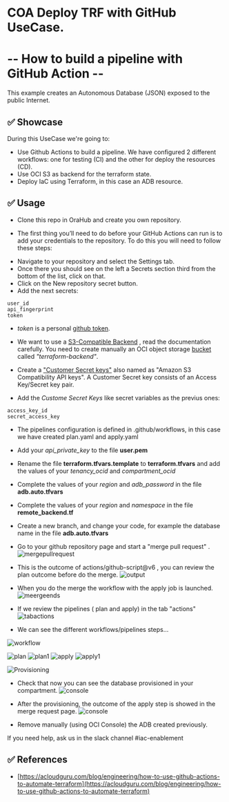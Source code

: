# COA Deploy TRF with GitHub UseCase. 
# -- How to build a pipeline with GitHub Action  --

This example creates an Autonomous Database (JSON) exposed to the public Internet.

## ✅ Showcase

During this UseCase we're going to:

* Use Github Actions to build a pipeline. We have configured 2 different workflows: one for testing (CI) and the other for deploy the resources (CD).
* Use OCI S3 as backend for the terraform state.
* Deploy IaC using Terraform, in this case an ADB resource.

## ✅ Usage


* Clone this repo in OraHub and create you own repository.

* The first thing you’ll need to do before your GitHub Actions can run is to add your credentials to the repository. To do this you will need to follow these steps:

- Navigate to your repository and select the Settings tab.
- Once there you should see on the left a Secrets section third from the bottom of the list, click on that.
- Click on the New repository secret button.
- Add the next secrets:

````
user_id
api_fingerprint
token
````
* *token* is a personal [github token](https://docs.github.com/en/authentication/keeping-your-account-and-data-secure/creating-a-personal-access-token).

* We want to use a [S3-Compatible Backend](https://docs.oracle.com/en-us/iaas/Content/API/SDKDocs/terraformUsingObjectStore.htm) , read the documentation carefully. You need to create manually an OCI object storage [bucket](https://docs.oracle.com/en-us/iaas/Content/API/SDKDocs/terraformUsingObjectStore.htm) called *"terraform-backend"*.

* Create a ["Customer Secret keys"](https://docs.oracle.com/en-us/iaas/Content/Identity/Tasks/managingcredentials.htm#To4) also named as "Amazon S3 Compatibility API keys". A Customer Secret key consists of an Access Key/Secret key pair. 
* Add the *Custome Secret Keys* like secret variables as the previus ones:

````
access_key_id 
secret_access_key 
````

* The pipelines configuration is defined in .github/workflows, in this case we have created plan.yaml and apply.yaml
* Add your *api_private_key* to the file **user.pem**
* Rename the file **terraform.tfvars.template** to **terraform.tfvars** and add the values of your *tenancy_ocid* and *compartment_ocid*
* Complete the values of your *region* and *adb_password* in the file **adb.auto.tfvars**
* Complete the values of your *region* and *namespace* in the file **remote_backend.tf**

* Create a new branch, and change your code, for example the database name in the file **adb.auto.tfvars**
* Go to your github repository page and start a "merge pull request" .
![mergepullrequest](images/pipeline1.png)

* This is the outcome of actions/github-script@v6 , you can review the plan outcome before do the merge.
![output](images/OutcomePlan.png)

* When you do the merge the workflow with the apply job is launched.
![meergeends](images/meergeends.png)

* If we review the pipelines ( plan and apply) in the tab "actions" 
![tabactions](images/tabactions.png)

* We can see the different workflows/pipelines steps...

![workflow](images/workflow.png)

![plan](images/Plan.png)
![plan1](images/Plan1.png)
![apply](images/Apply.png)
![apply1](images/Apply1.png)

![Provisioning](images/Provisioning.png)

* Check that now you can see the database provisioned in your compartment.
![console](images/console.png)

* After the provisioning, the outcome of the apply step is showed in the merge request page.
![console](images/OutcomeApply.png)

* Remove manually (using OCI Console) the ADB created previously.

If you need help, ask us in the slack channel #iac-enablement

## ✅ References
* [https://acloudguru.com/blog/engineering/how-to-use-github-actions-to-automate-terraform](https://acloudguru.com/blog/engineering/how-to-use-github-actions-to-automate-terraform)
